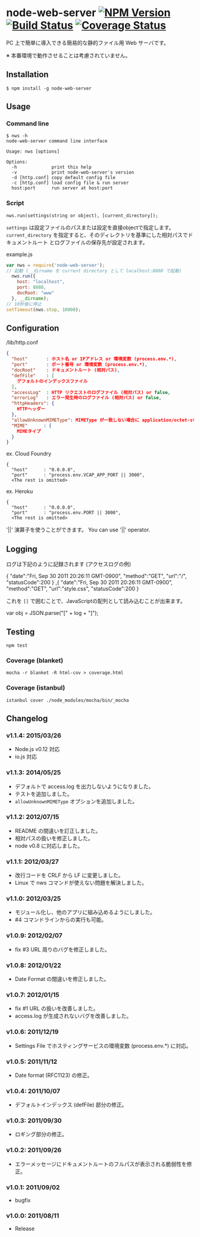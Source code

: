 node-web-server [![NPM Version][npm-img]][npm-url] [![Build Status][travis-img]][travis-url] [![Coverage Status][coveralls-img]][coveralls-url]
===============
PC 上で簡単に導入できる簡易的な静的ファイル用 Web サーバです。

※ 本番環境で動作させることは考慮されていません。

Installation
------------
```
$ npm install -g node-web-server
```

Usage
-----
### Command line
```
$ nws -h
node-web-server command line interface

Usage: nws [options]

Options:
  -h             print this help
  -v             print node-web-server's version
  -d [http.conf] copy default config file
  -c [http.conf] load config file & run server
  host:port      run server at host:port
```

### Script
```
nws.run(settings(string or object), [current_directory]);
```

`settings` は設定ファイルのパスまたは設定を直接objectで指定します。
`current_directory` を指定すると、そのディレクトリを基準にした相対パスでドキュメントルート
とログファイルの保存先が設定されます。

example.js
```js
var nws = require('node-web-server');
// 起動 (__dirname を current directory として localhost:8080 で起動)
  nws.run({
    host: "localhost",
    port: 8080,
    docRoot: "www"
  }, __dirname);
// 10秒後に停止
setTimeout(nws.stop, 10000);
```

Configuration
-------------
/lib/http.conf
```json
{
  "host"       : ホスト名 or IPアドレス or 環境変数 (process.env.*),
  "port"       : ポート番号 or 環境変数 (process.env.*),
  "docRoot"    : ドキュメントルート (相対パス),
  "defFile"    : [
    デフォルトのインデックスファイル
  ],
  "accessLog"  : HTTP リクエストのログファイル (相対パス) or false,
  "errorLog"   : エラー発生時のログファイル (相対パス) or false,
  "httpHeaders": {
    HTTPヘッダー
  },
  "allowUnknownMIMEType": MIMEType が一致しない場合に application/octet-stream で転送することを許可します true or false,
  "MIME"      : {
    MIMEタイプ
  }
}
```

ex. Cloud Foundry
```
{
  "host"      : "0.0.0.0",
  "port"      : "process.env.VCAP_APP_PORT || 3000",
  <The rest is omitted>
```

ex. Heroku
```
{
  "host"      : "0.0.0.0",
  "port"      : "process.env.PORT || 3000",
  <The rest is omitted>
```

'||' 演算子を使うことができます。
You can use '||' operator.

Logging
-------
ログは下記のように記録されます (アクセスログの例)

  {
    "date":"Fri, Sep 30 2011 20:26:11 GMT-0900",
    "method":"GET",
    "url":"/",
    "statusCode":200
  }
  ,{
    "date":"Fri, Sep 30 2011 20:26:11 GMT-0900",
    "method":"GET",
    "url":"style.css",
    "statusCode":200
  }

これを `[]` で囲むことで、JavaScriptの配列として読み込むことが出来ます。

  var obj = JSON.parse("[" + log + "]");

Testing
-------
```
npm test
```

### Coverage (blanket)
```
mocha -r blanket -R html-cov > coverage.html
```

### Coverage (istanbul)
```
istanbul cover ./node_modules/mocha/bin/_mocha
```

Changelog
---------
### v1.1.4: 2015/03/26
- Node.js v0.12 対応
- io.js 対応

### v1.1.3: 2014/05/25
- デフォルトで access.log を出力しないようになりました。
- テストを追加しました。
- `allowUnknownMIMEType` オプションを追加しました。

### v1.1.2: 2012/07/15
- README の間違いを訂正しました。
- 相対パスの扱いを修正しました。
- node v0.8 に対応しました。

### v1.1.1: 2012/03/27
- 改行コードを CRLF から LF に変更しました。
- Linux で nws コマンドが使えない問題を解決しました。

### v1.1.0: 2012/03/25
- モジュール化し、他のアプリに組み込めるようにしました。
- #4 コマンドラインからの実行も可能。

### v1.0.9: 2012/02/07
- fix #3 URL 周りのバグを修正しました。

### v1.0.8: 2012/01/22
- Date Format の間違いを修正しました。

### v1.0.7: 2012/01/15
- fix #1 URL の扱いを改善しました。
- access.log が生成されないバグを改善しました。

### v1.0.6: 2011/12/19
- Settings File でホスティングサービスの環境変数 (process.env.*) に対応。

### v1.0.5: 2011/11/12
- Date format (RFC1123) の修正。

### v1.0.4: 2011/10/07
- デフォルトインデックス (defFile) 部分の修正。

### v1.0.3: 2011/09/30
- ロギング部分の修正。

### v1.0.2: 2011/09/26
- エラーメッセージにドキュメントルートのフルパスが表示される脆弱性を修正。

### v1.0.1: 2011/09/02
- bugfix

### v1.0.0: 2011/08/11
- Release

[npm-url]: https://www.npmjs.org/package/node-web-server
[npm-img]: https://img.shields.io/npm/v/node-web-server.svg?style=flat
[travis-url]: https://travis-ci.org/ww24/node-web-server
[travis-img]: https://img.shields.io/travis/ww24/node-web-server.svg?branch=master&style=flat
[coveralls-url]: https://coveralls.io/r/ww24/node-web-server?branch=master
[coveralls-img]: https://img.shields.io/coveralls/ww24/node-web-server.svg?style=flat
